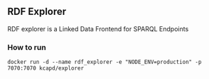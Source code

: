 ## RDF Explorer

RDF explorer is a Linked Data Frontend for SPARQL Endpoints

### How to run 

```
docker run -d --name rdf_explorer -e "NODE_ENV=production" -p 7070:7070 kcapd/explorer
```

